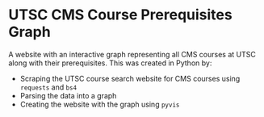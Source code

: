 # UTSC CMS Course Prerequisites Graph

A website with an interactive graph representing all CMS courses at UTSC along with their prerequisites. This was
created in Python by:

- Scraping the UTSC course search website for CMS courses using `requests` and `bs4`
- Parsing the data into a graph
- Creating the website with the graph using `pyvis`
